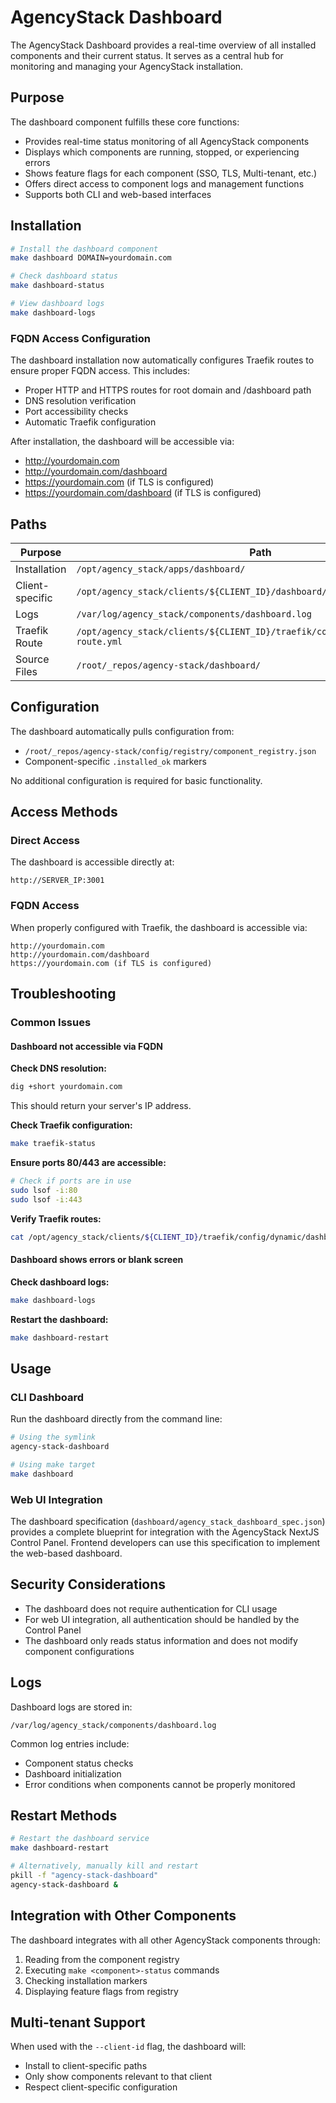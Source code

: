 # AgencyStack Dashboard

The AgencyStack Dashboard provides a real-time overview of all installed components and their current status. It serves as a central hub for monitoring and managing your AgencyStack installation.

## Purpose

The dashboard component fulfills these core functions:

- Provides real-time status monitoring of all AgencyStack components
- Displays which components are running, stopped, or experiencing errors
- Shows feature flags for each component (SSO, TLS, Multi-tenant, etc.)
- Offers direct access to component logs and management functions
- Supports both CLI and web-based interfaces

## Installation

```bash
# Install the dashboard component
make dashboard DOMAIN=yourdomain.com

# Check dashboard status
make dashboard-status

# View dashboard logs
make dashboard-logs
```

### FQDN Access Configuration

The dashboard installation now automatically configures Traefik routes to ensure proper FQDN access. This includes:

- Proper HTTP and HTTPS routes for root domain and /dashboard path
- DNS resolution verification
- Port accessibility checks
- Automatic Traefik configuration

After installation, the dashboard will be accessible via:
- http://yourdomain.com
- http://yourdomain.com/dashboard
- https://yourdomain.com (if TLS is configured)
- https://yourdomain.com/dashboard (if TLS is configured)

## Paths

| Purpose | Path |
|---------|------|
| Installation | `/opt/agency_stack/apps/dashboard/` |
| Client-specific | `/opt/agency_stack/clients/${CLIENT_ID}/dashboard/` |
| Logs | `/var/log/agency_stack/components/dashboard.log` |
| Traefik Route | `/opt/agency_stack/clients/${CLIENT_ID}/traefik/config/dynamic/dashboard-route.yml` |
| Source Files | `/root/_repos/agency-stack/dashboard/` |

## Configuration

The dashboard automatically pulls configuration from:

- `/root/_repos/agency-stack/config/registry/component_registry.json`
- Component-specific `.installed_ok` markers

No additional configuration is required for basic functionality.

## Access Methods

### Direct Access

The dashboard is accessible directly at:
```
http://SERVER_IP:3001
```

### FQDN Access

When properly configured with Traefik, the dashboard is accessible via:
```
http://yourdomain.com
http://yourdomain.com/dashboard
https://yourdomain.com (if TLS is configured)
```

## Troubleshooting

### Common Issues

#### Dashboard not accessible via FQDN

**Check DNS resolution:**
```bash
dig +short yourdomain.com
```
This should return your server's IP address.

**Check Traefik configuration:**
```bash
make traefik-status
```

**Ensure ports 80/443 are accessible:**
```bash
# Check if ports are in use
sudo lsof -i:80
sudo lsof -i:443
```

**Verify Traefik routes:**
```bash
cat /opt/agency_stack/clients/${CLIENT_ID}/traefik/config/dynamic/dashboard-route.yml
```

#### Dashboard shows errors or blank screen

**Check dashboard logs:**
```bash
make dashboard-logs
```

**Restart the dashboard:**
```bash
make dashboard-restart
```

## Usage

### CLI Dashboard

Run the dashboard directly from the command line:

```bash
# Using the symlink
agency-stack-dashboard

# Using make target
make dashboard
```

### Web UI Integration

The dashboard specification (`dashboard/agency_stack_dashboard_spec.json`) provides a complete blueprint for integration with the AgencyStack NextJS Control Panel. Frontend developers can use this specification to implement the web-based dashboard.

## Security Considerations

- The dashboard does not require authentication for CLI usage
- For web UI integration, all authentication should be handled by the Control Panel
- The dashboard only reads status information and does not modify component configurations

## Logs

Dashboard logs are stored in:
```
/var/log/agency_stack/components/dashboard.log
```

Common log entries include:
- Component status checks
- Dashboard initialization
- Error conditions when components cannot be properly monitored

## Restart Methods

```bash
# Restart the dashboard service
make dashboard-restart

# Alternatively, manually kill and restart
pkill -f "agency-stack-dashboard"
agency-stack-dashboard &
```

## Integration with Other Components

The dashboard integrates with all other AgencyStack components through:

1. Reading from the component registry
2. Executing `make <component>-status` commands
3. Checking installation markers
4. Displaying feature flags from registry

## Multi-tenant Support

When used with the `--client-id` flag, the dashboard will:
- Install to client-specific paths
- Only show components relevant to that client
- Respect client-specific configuration
